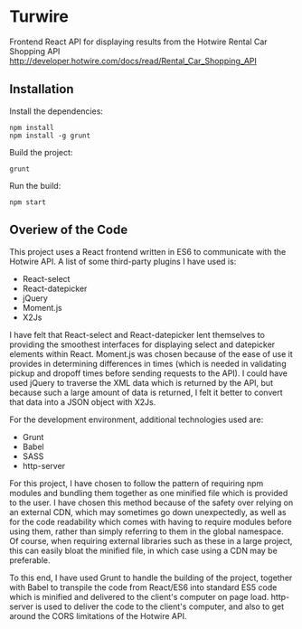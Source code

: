# Turwire #

Frontend React API for displaying results from the Hotwire Rental Car Shopping API http://developer.hotwire.com/docs/read/Rental_Car_Shopping_API

## Installation  ##

Install the dependencies:

    npm install
    npm install -g grunt

Build the project:

    grunt

Run the build:

    npm start


## Overiew of the Code ##

This project uses a React frontend written in ES6 to communicate with the Hotwire API. A list of some third-party plugins I have used is:

 * React-select
 * React-datepicker
 * jQuery
 * Moment.js
 * X2Js

I have felt that React-select and React-datepicker lent themselves to providing the smoothest interfaces for displaying select and datepicker elements within React. Moment.js was chosen because of the ease of use it provides in determining differences in times (which is needed in validating pickup and dropoff times before sending requests to the API). I could have used jQuery to traverse the XML data which is returned by the API, but because such a large amount of data is returned, I felt it better to convert that data into a JSON object with X2Js.

For the development environment, additional technologies used are:

 * Grunt
 * Babel
 * SASS
 * http-server

For this project, I have chosen to follow the pattern of requiring npm modules and bundling them together as one minified file which is provided to the user. I have chosen this method because of the safety over relying on an external CDN, which may sometimes go down unexpectedly, as well as for the code readability which comes with having to require modules before using them, rather than simply referring to them in the global namespace. Of course, when requiring external libraries such as these in a large project, this can easily bloat the minified file, in which case using a CDN may be preferable.

To this end, I have used Grunt to handle the building of the project, together with Babel to transpile the code from React/ES6 into standard ES5 code which is minified and delivered to the client's computer on page load. http-server is used to deliver the code to the client's computer, and also to get around the CORS limitations of the Hotwire API.

